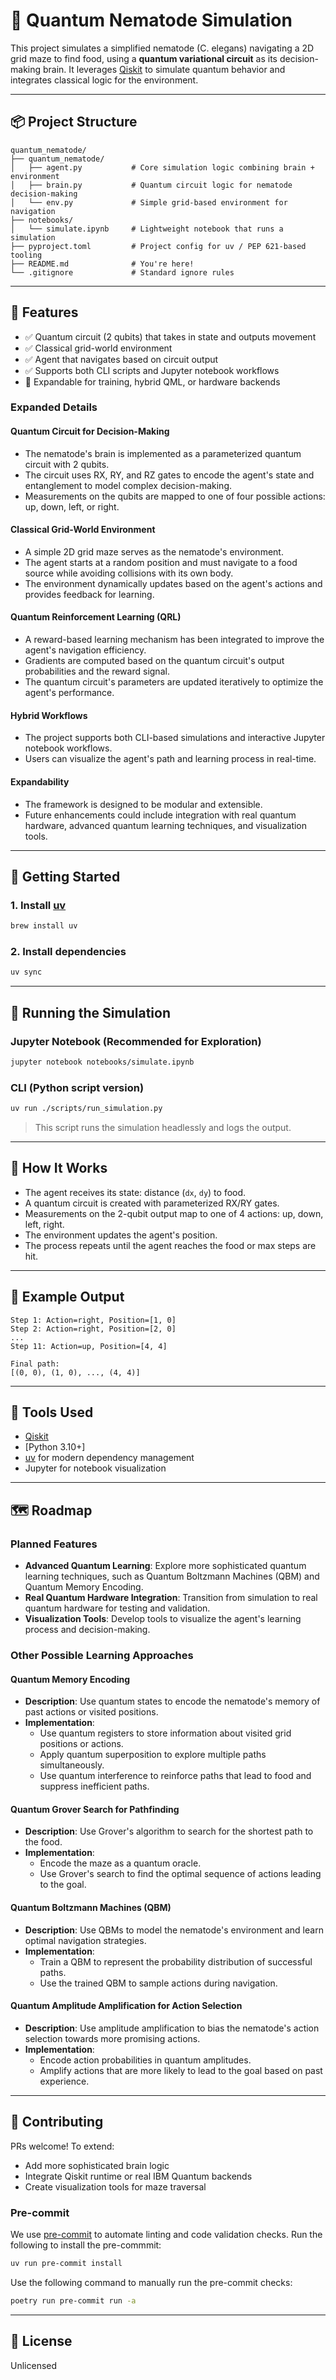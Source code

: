 # 🧠 Quantum Nematode Simulation

This project simulates a simplified nematode (C. elegans) navigating a 2D grid maze to find food, using a **quantum variational circuit** as its decision-making brain. It leverages [Qiskit](https://qiskit.org) to simulate quantum behavior and integrates classical logic for the environment.

---

## 📦 Project Structure

```
quantum_nematode/
├── quantum_nematode/
│   ├── agent.py           # Core simulation logic combining brain + environment
│   ├── brain.py           # Quantum circuit logic for nematode decision-making
│   └── env.py             # Simple grid-based environment for navigation
├── notebooks/
│   └── simulate.ipynb     # Lightweight notebook that runs a simulation
├── pyproject.toml         # Project config for uv / PEP 621-based tooling
├── README.md              # You're here!
└── .gitignore             # Standard ignore rules
```

---

## 🧪 Features

- ✅ Quantum circuit (2 qubits) that takes in state and outputs movement
- ✅ Classical grid-world environment
- ✅ Agent that navigates based on circuit output
- ✅ Supports both CLI scripts and Jupyter notebook workflows
- 🚧 Expandable for training, hybrid QML, or hardware backends

### Expanded Details

#### Quantum Circuit for Decision-Making

- The nematode's brain is implemented as a parameterized quantum circuit with 2 qubits.
- The circuit uses RX, RY, and RZ gates to encode the agent's state and entanglement to model complex decision-making.
- Measurements on the qubits are mapped to one of four possible actions: up, down, left, or right.

#### Classical Grid-World Environment

- A simple 2D grid maze serves as the nematode's environment.
- The agent starts at a random position and must navigate to a food source while avoiding collisions with its own body.
- The environment dynamically updates based on the agent's actions and provides feedback for learning.

#### Quantum Reinforcement Learning (QRL)

- A reward-based learning mechanism has been integrated to improve the agent's navigation efficiency.
- Gradients are computed based on the quantum circuit's output probabilities and the reward signal.
- The quantum circuit's parameters are updated iteratively to optimize the agent's performance.

#### Hybrid Workflows

- The project supports both CLI-based simulations and interactive Jupyter notebook workflows.
- Users can visualize the agent's path and learning process in real-time.

#### Expandability

- The framework is designed to be modular and extensible.
- Future enhancements could include integration with real quantum hardware, advanced quantum learning techniques, and visualization tools.

---

## 🚀 Getting Started

### 1. Install [uv](https://github.com/astral-sh/uv)

```bash
brew install uv
```

### 2. Install dependencies

```bash
uv sync
```

---

## 📓 Running the Simulation

### Jupyter Notebook (Recommended for Exploration)

```bash
jupyter notebook notebooks/simulate.ipynb
```

### CLI (Python script version)

```bash
uv run ./scripts/run_simulation.py
```

> This script runs the simulation headlessly and logs the output.

---

## 🧠 How It Works

- The agent receives its state: distance (`dx`, `dy`) to food.
- A quantum circuit is created with parameterized RX/RY gates.
- Measurements on the 2-qubit output map to one of 4 actions: up, down, left, right.
- The environment updates the agent's position.
- The process repeats until the agent reaches the food or max steps are hit.

---

## 🧪 Example Output

```
Step 1: Action=right, Position=[1, 0]
Step 2: Action=right, Position=[2, 0]
...
Step 11: Action=up, Position=[4, 4]

Final path:
[(0, 0), (1, 0), ..., (4, 4)]
```

---

## 🧰 Tools Used

- [Qiskit](https://qiskit.org/)
- [Python 3.10+]
- [uv](https://github.com/astral-sh/uv) for modern dependency management
- Jupyter for notebook visualization

---

## 🗺️ Roadmap

### Planned Features

- **Advanced Quantum Learning**: Explore more sophisticated quantum learning techniques, such as Quantum Boltzmann Machines (QBM) and Quantum Memory Encoding.
- **Real Quantum Hardware Integration**: Transition from simulation to real quantum hardware for testing and validation.
- **Visualization Tools**: Develop tools to visualize the agent's learning process and decision-making.

### Other Possible Learning Approaches

#### Quantum Memory Encoding

- **Description**: Use quantum states to encode the nematode's memory of past actions or visited positions.
- **Implementation**:
  - Use quantum registers to store information about visited grid positions or actions.
  - Apply quantum superposition to explore multiple paths simultaneously.
  - Use quantum interference to reinforce paths that lead to food and suppress inefficient paths.

#### Quantum Grover Search for Pathfinding

- **Description**: Use Grover's algorithm to search for the shortest path to the food.
- **Implementation**:
  - Encode the maze as a quantum oracle.
  - Use Grover's search to find the optimal sequence of actions leading to the goal.

#### Quantum Boltzmann Machines (QBM)

- **Description**: Use QBMs to model the nematode's environment and learn optimal navigation strategies.
- **Implementation**:
  - Train a QBM to represent the probability distribution of successful paths.
  - Use the trained QBM to sample actions during navigation.

#### Quantum Amplitude Amplification for Action Selection

- **Description**: Use amplitude amplification to bias the nematode's action selection towards more promising actions.
- **Implementation**:
  - Encode action probabilities in quantum amplitudes.
  - Amplify actions that are more likely to lead to the goal based on past experience.

---

## 🤝 Contributing

PRs welcome! To extend:

- Add more sophisticated brain logic
- Integrate Qiskit runtime or real IBM Quantum backends
- Create visualization tools for maze traversal

### Pre-commit

We use [pre-commit](https://pre-commit.com/) to automate linting and code validation checks. Run the following to install the pre-commmit:

```sh
uv run pre-commit install
```

Use the following command to manually run the pre-commit checks:

```sh
poetry run pre-commit run -a
```

---

## 🧬 License

Unlicensed
